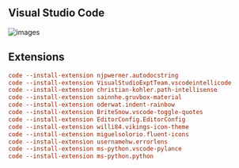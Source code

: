 ## Visual Studio Code
![images](https://media.discordapp.net/attachments/900264084132487168/913861849076871248/unknown.png?width=1145&height=612)

## Extensions
```ini
code --install-extension njpwerner.autodocstring 
code --install-extension VisualStudioExptTeam.vscodeintellicode 
code --install-extension christian-kohler.path-intellisense 
code --install-extension sainnhe.gruvbox-material 
code --install-extension oderwat.indent-rainbow 
code --install-extension BriteSnow.vscode-toggle-quotes 
code --install-extension EditorConfig.EditorConfig 
code --install-extension willi84.vikings-icon-theme 
code --install-extension miguelsolorio.fluent-icons 
code --install-extension usernamehw.errorlens 
code --install-extension ms-python.vscode-pylance 
code --install-extension ms-python.python
```

